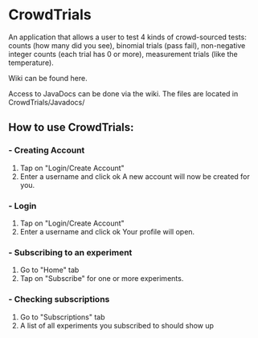 # CrowdTrials
An application that allows a user to test 4 kinds of crowd-sourced tests: counts (how many did you see), binomial trials (pass fail), non-negative integer counts (each trial has 0 or more), measurement trials (like the temperature).

Wiki can be found here.

Access to JavaDocs can be done via the wiki. The files are located in CrowdTrials/Javadocs/

## How to use CrowdTrials:

### - Creating Account

  1. Tap on "Login/Create Account"
  2. Enter a username and click ok
  A new account will now be created for you.
  
### - Login
  1. Tap on "Login/Create Account"
  2. Enter a username and click ok
  Your profile will open.

### - Subscribing to an experiment
  1. Go to "Home" tab
  2. Tap on "Subscribe" for one or more experiments.

### - Checking subscriptions 
  1. Go to "Subscriptions" tab
  2. A list of all experiments you subscribed to should show up
